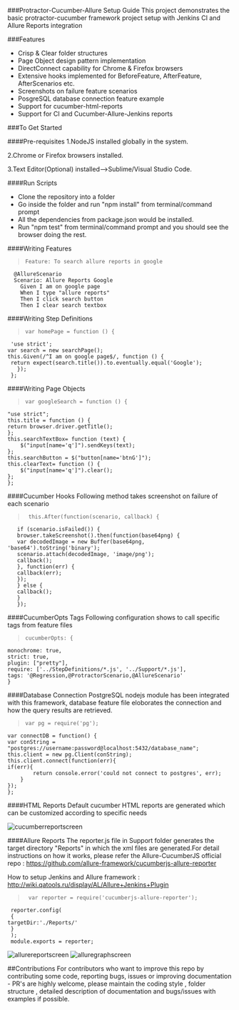 ###Protractor-Cucumber-Allure Setup Guide
This project demonstrates the basic protractor-cucumber framework project setup with Jenkins CI and Allure Reports integration

###Features
* Crisp & Clear folder structures
* Page Object design pattern implementation
* DirectConnect capability for Chrome & Firefox browsers
* Extensive hooks implemented for BeforeFeature, AfterFeature, AfterScenarios etc.
* Screenshots on failure feature scenarios
* PosgreSQL database connection feature example
* Support for cucumber-html-reports
* Support for CI and Cucumber-Allure-Jenkins reports

###To Get Started

####Pre-requisites
1.NodeJS installed globally in the system.

2.Chrome or Firefox browsers installed.

3.Text Editor(Optional) installed-->Sublime/Visual Studio Code.

####Run Scripts
* Clone the repository into a folder
* Go inside the folder and run "npm install" from terminal/command prompt
* All the dependencies from package.json would be installed.
* Run "npm test" from terminal/command prompt and you should see the browser doing the rest.

####Writing Features
>     Feature: To search allure reports in google
      @AllureScenario
      Scenario: Allure Reports Google
        Given I am on google page
        When I type "allure reports"
        Then I click search button
        Then I clear search textbox

####Writing Step Definitions
>     var homePage = function () {
     'use strict';
    var search = new searchPage(); 
    this.Given(/^I am on google page$/, function () {
     return expect(search.title()).to.eventually.equal('Google');
       });
     };
         
####Writing Page Objects
>     var googleSearch = function () {
    "use strict";
    this.title = function () {
    return browser.driver.getTitle();
    }; 
    this.searchTextBox= function (text) {
        $("input[name='q']").sendKeys(text);
    };
    this.searchButton = $("button[name='btnG']");
    this.clearText= function () {
        $("input[name='q']").clear();
    };
    };

####Cucumber Hooks
Following method takes screenshot on failure of each scenario

>      this.After(function(scenario, callback) {
       if (scenario.isFailed()) {
       browser.takeScreenshot().then(function(base64png) {
       var decodedImage = new Buffer(base64png, 'base64').toString('binary');
       scenario.attach(decodedImage, 'image/png');
       callback();
       }, function(err) {
       callback(err);
       });
       } else {
       callback();
       }
       });

####CucumberOpts Tags
Following configuration shows to call specific tags from feature files

>     cucumberOpts: {
    monochrome: true,
    strict: true,
    plugin: ["pretty"],
    require: ['../StepDefinitions/*.js', '../Support/*.js'],
    tags: '@Regression,@ProtractorScenario,@AllureScenario'
    }

####Database Connection
PostgreSQL nodejs module has been integrated with this framework, database feature file eloborates the connection and how the query results are retrieved.

>     var pg = require('pg');
    var connectDB = function() {
    var conString = "postgres://username:password@localhost:5432/database_name";
    this.client = new pg.Client(conString);
    this.client.connect(function(err){
    if(err){
            return console.error('could not connect to postgres', err);
        }
    });
    };

####HTML Reports
Default cucumber HTML reports are generated which can be customized according to specific needs

![cucumberreportscreen](Images/cucumberReport.png)

####Allure Reports
The reporter.js file in Support folder generates the target directory "Reports" in which the xml files are generated.For detail instructions on how it works, please refer the Allure-CucumberJS official repo : https://github.com/allure-framework/cucumberjs-allure-reporter

How to setup Jenkins and Allure framework : http://wiki.qatools.ru/display/AL/Allure+Jenkins+Plugin
>      var reporter = require('cucumberjs-allure-reporter');
     reporter.config(
     {
    targetDir:'./Reports/'
     }
     );
     module.exports = reporter;

![allurereportscreen](Images/allureReport.png)
![alluregraphscreen](Images/allureReportGraph.png)

##Contributions
For contributors who want to improve this repo by contributing some code, reporting bugs, issues or improving documentation - PR's are highly welcome, please maintain the coding style , folder structure , detailed description of documentation and bugs/issues with examples if possible.
